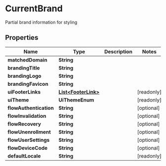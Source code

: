 

# CurrentBrand

Partial brand information for styling

## Properties

| Name | Type | Description | Notes |
|------------ | ------------- | ------------- | -------------|
|**matchedDomain** | **String** |  |  |
|**brandingTitle** | **String** |  |  |
|**brandingLogo** | **String** |  |  |
|**brandingFavicon** | **String** |  |  |
|**uiFooterLinks** | [**List&lt;FooterLink&gt;**](FooterLink.md) |  |  [readonly] |
|**uiTheme** | **UiThemeEnum** |  |  [readonly] |
|**flowAuthentication** | **String** |  |  [optional] |
|**flowInvalidation** | **String** |  |  [optional] |
|**flowRecovery** | **String** |  |  [optional] |
|**flowUnenrollment** | **String** |  |  [optional] |
|**flowUserSettings** | **String** |  |  [optional] |
|**flowDeviceCode** | **String** |  |  [optional] |
|**defaultLocale** | **String** |  |  [readonly] |



